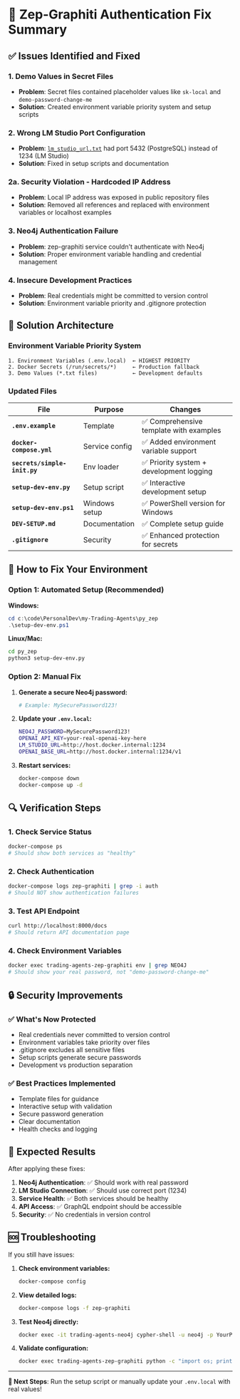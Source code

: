 # 🔧 Zep-Graphiti Authentication Fix Summary

## ✅ Issues Identified and Fixed

### 1. **Demo Values in Secret Files**
- **Problem**: Secret files contained placeholder values like `sk-local` and `demo-password-change-me`
- **Solution**: Created environment variable priority system and setup scripts

### 2. **Wrong LM Studio Port Configuration**
- **Problem**: [`lm_studio_url.txt`](lm_studio_url.txt ) had port 5432 (PostgreSQL) instead of 1234 (LM Studio)
- **Solution**: Fixed in setup scripts and documentation

### 2a. **Security Violation - Hardcoded IP Address**
- **Problem**: Local IP address was exposed in public repository files
- **Solution**: Removed all references and replaced with environment variables or localhost examples

### 3. **Neo4j Authentication Failure**
- **Problem**: zep-graphiti service couldn't authenticate with Neo4j
- **Solution**: Proper environment variable handling and credential management

### 4. **Insecure Development Practices**
- **Problem**: Real credentials might be committed to version control
- **Solution**: Environment variable priority and .gitignore protection

## 🎯 Solution Architecture

### Environment Variable Priority System
```
1. Environment Variables (.env.local)  ← HIGHEST PRIORITY
2. Docker Secrets (/run/secrets/*)     ← Production fallback  
3. Demo Values (*.txt files)           ← Development defaults
```

### Updated Files

| File | Purpose | Changes |
|------|---------|---------|
| **`.env.example`** | Template | ✅ Comprehensive template with examples |
| **`docker-compose.yml`** | Service config | ✅ Added environment variable support |
| **`secrets/simple-init.py`** | Env loader | ✅ Priority system + development logging |
| **`setup-dev-env.py`** | Setup script | ✅ Interactive development setup |
| **`setup-dev-env.ps1`** | Windows setup | ✅ PowerShell version for Windows |
| **`DEV-SETUP.md`** | Documentation | ✅ Complete setup guide |
| **`.gitignore`** | Security | ✅ Enhanced protection for secrets |

## 🚀 How to Fix Your Environment

### Option 1: Automated Setup (Recommended)

**Windows:**
```powershell
cd c:\code\PersonalDev\my-Trading-Agents\py_zep
.\setup-dev-env.ps1
```

**Linux/Mac:**
```bash
cd py_zep
python3 setup-dev-env.py
```

### Option 2: Manual Fix

1. **Generate a secure Neo4j password:**
   ```bash
   # Example: MySecurePassword123!
   ```

2. **Update your `.env.local`:**
   ```bash
   NEO4J_PASSWORD=MySecurePassword123!
   OPENAI_API_KEY=your-real-openai-key-here
   LM_STUDIO_URL=http://host.docker.internal:1234
   OPENAI_BASE_URL=http://host.docker.internal:1234/v1
   ```

3. **Restart services:**
   ```bash
   docker-compose down
   docker-compose up -d
   ```

## 🔍 Verification Steps

### 1. Check Service Status
```bash
docker-compose ps
# Should show both services as "healthy"
```

### 2. Check Authentication
```bash
docker-compose logs zep-graphiti | grep -i auth
# Should NOT show authentication failures
```

### 3. Test API Endpoint
```bash
curl http://localhost:8000/docs
# Should return API documentation page
```

### 4. Check Environment Variables
```bash
docker exec trading-agents-zep-graphiti env | grep NEO4J
# Should show your real password, not "demo-password-change-me"
```

## 🔒 Security Improvements

### ✅ What's Now Protected
- Real credentials never committed to version control
- Environment variables take priority over files
- .gitignore excludes all sensitive files
- Setup scripts generate secure passwords
- Development vs production separation

### ✅ Best Practices Implemented
- Template files for guidance
- Interactive setup with validation
- Secure password generation
- Clear documentation
- Health checks and logging

## 🎉 Expected Results

After applying these fixes:

1. **Neo4j Authentication**: ✅ Should work with real password
2. **LM Studio Connection**: ✅ Should use correct port (1234)
3. **Service Health**: ✅ Both services should be healthy
4. **API Access**: ✅ GraphQL endpoint should be accessible
5. **Security**: ✅ No credentials in version control

## 🆘 Troubleshooting

If you still have issues:

1. **Check environment variables:**
   ```bash
   docker-compose config
   ```

2. **View detailed logs:**
   ```bash
   docker-compose logs -f zep-graphiti
   ```

3. **Test Neo4j directly:**
   ```bash
   docker exec -it trading-agents-neo4j cypher-shell -u neo4j -p YourPassword
   ```

4. **Validate configuration:**
   ```bash
   docker exec trading-agents-zep-graphiti python -c "import os; print('NEO4J_PASSWORD:', 'SET' if os.environ.get('NEO4J_PASSWORD') else 'NOT SET')"
   ```

---

**🔧 Next Steps**: Run the setup script or manually update your `.env.local` with real values!